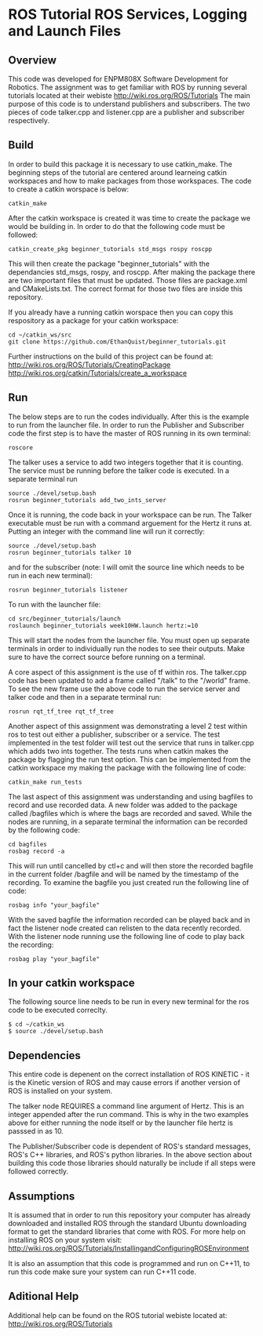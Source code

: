 # ROS Tutorial ROS Services, Logging and Launch Files

## Overview
This code was developed for ENPM808X Software Development for Robotics. The assignment was to get familiar with ROS by running several tutorials located at their webiste http://wiki.ros.org/ROS/Tutorials
The main purpose of this code is to understand publishers and subscribers. The two pieces of code talker.cpp and listener.cpp are a publisher and subscriber respectively.

## Build
In order to build this package it is necessary to use catkin_make. The beginning steps of the tutorial are centered around learneing catkin workspaces and how to make packages from those workspaces.
The code to create a catkin worspace is below:
```
catkin_make
```
After the catkin workspace is created it was time to create the package we would be building in. In order to do that the following code must be followed:
```
catkin_create_pkg beginner_tutorials std_msgs rospy roscpp
```
This will then create the package "beginner_tutorials" with the dependancies std_msgs, rospy, and roscpp.
After making the package there are two important files that must be updated. Those files are package.xml and CMakeLists.txt. The correct format for those two files are inside this repository.


If you already have a running catkin worspace then you can copy this respository as a package for your catkin workspace:
```
cd ~/catkin_ws/src
git clone https://github.com/EthanQuist/beginner_tutorials.git
```


Further instructions on the build of this project can be found at:
http://wiki.ros.org/ROS/Tutorials/CreatingPackage
http://wiki.ros.org/catkin/Tutorials/create_a_workspace


## Run
The below steps are to run the codes individually. After this is the example to run from the launcher file.
In order to run the Publisher and Subscriber code the first step is to have the master of ROS running in its own terminal:
```
roscore
```
The talker uses a service to add two integers together that it is counting. The service must be running before the talker code is executed. In a separate terminal run
```
source ./devel/setup.bash
rosrun beginner_tutorials add_two_ints_server
```

Once it is running, the code back in your workspace can be run. The Talker executable must be run with a command arguement for the Hertz it runs at. Putting an integer with the command line will run it correctly:
```
source ./devel/setup.bash
rosrun beginner_tutorials talker 10
```
and for the subscriber (note: I will omit the source line which needs to be run in each new terminal):
```
rosrun beginner_tutorials listener
```

To run with the launcher file:
```
cd src/beginner_tutorials/launch
roslaunch beginner_tutorials week10HW.launch hertz:=10
```

This will start the nodes from the launcher file. You must open up separate terminals in order to individually run the nodes to see their outputs. Make sure to have the correct source before running on a terminal.



A core aspect of this assignment is the use of tf within ros. The talker.cpp code has been updated to add a frame called "/talk" to the "/world" frame. To see the new frame use the above code to run the service server and talker code and then in a separate terminal run:
```
rosrun rqt_tf_tree rqt_tf_tree
``` 

Another aspect of this assignment was demonstrating a level 2 test within ros to test out either a publisher, subscriber or a service. The test implemented in the test folder will test out the service that runs in talker.cpp which adds two ints together. The tests runs when catkin makes the package by flagging the run test option. This can be implemented from the catkin workspace my making the package with the following line of code:
```
catkin_make run_tests
```

The last aspect of this assignment was understanding and using bagfiles to record and use recorded data. A new folder was added to the package called /bagfiles which is where the bags are recorded and saved. While the nodes are running, in a separate terminal the information can be recorded by the following code:
```
cd bagfiles
rosbag record -a
```
This will run until cancelled by ctl+c and will then store the recorded bagfile in the current folder /bagfile and will be named by the timestamp of the recording. To examine the bagfile you just created run the following line of code:
```
rosbag info "your_bagfile" 
```

With the saved bagfile the information recorded can be played back and in fact the listener node created can relisten to the data recently recorded. With the listener node running use the following line of code to play back the recording:
```
rosbag play "your_bagfile"
```

## In your catkin workspace
The following source line needs to be run in every new terminal for the ros code to be executed correclty. 
```
$ cd ~/catkin_ws
$ source ./devel/setup.bash
```


## Dependencies
This entire code is depenent on the correct installation of ROS KINETIC - it is the Kinetic version of ROS and may cause errors if another version of ROS is installed on your system.

The talker node REQUIRES a command line argument of Hertz. This is an integer appended after the run command. This is why in the two examples above for either running the node itself or by the launcher file hertz is passsed in as 10.

The Publisher/Subscriber code is dependent of ROS's standard messages, ROS's C++ libraries, and ROS's python libraries. In the above section about building this code those libraries should naturally be include if all steps were followed correctly.

## Assumptions
It is assumed that in order to run this repository your computer has already downloaded and installed ROS through the standard Ubuntu downloading format to get the standard libraries that come with ROS.
For more help on installing ROS on your system visit: http://wiki.ros.org/ROS/Tutorials/InstallingandConfiguringROSEnvironment

It is also an assumption that this code is programmed and run on C++11, to run this code make sure your system can run C++11 code.

## Aditional Help
Additional help can be found on the ROS tutorial webiste located at: http://wiki.ros.org/ROS/Tutorials

